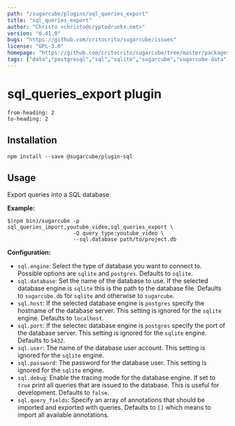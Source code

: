 ```yaml
---
path: "/sugarcube/plugins/sql_queries_export"
title: "sql_queries_export"
author: "Christo <christo@cryptodrunks.net>"
version: "0.41.0"
bugs: "https://github.com/critocrito/sugarcube/issues"
license: "GPL-3.0"
homepage: "https://github.com/critocrito/sugarcube/tree/master/packages/plugin-sql#readme"
tags: ["data","postgresql","sql","sqlite","sugarcube","sugarcube-data","sugarcube-plugin","sugarcube-queries","transformation"]
---
```

# sql_queries_export plugin

```toc
from-heading: 2
to-heading: 2
```

## Installation

```shell
npm install --save @sugarcube/plugin-sql
```


## Usage

Export queries into a SQL database.

**Example:**

```shell
$(npm bin)/sugarcube -p sql_queries_import,youtube_video,sql_queries_export \
                     -Q query_type:youtube_video \
                     --sql.database path/to/project.db
```

**Configuration:**

-   `sql.engine`: Select the type of database you want to connect to. Possible options are `sqlite` and `postgres`. Defaults to `sqlite`.
-   `sql.database`: Set the name of the database to use. If the selected database engine is `sqlite` this is the path to the database file. Defaults to `sugarcube.db` for `sqlite` and otherwise to `sugarcube`.
-   `sql.host`: If the selected database engine is `postgres` specify the hostname of the database server. This setting is ignored for the `sqlite` engine. Defaults to `localhost`.
-   `sql.port`: If the selectec database engine is `postgres` specify the port of the database server. This setting is ignored for the `sqlite` engine. Defaults to `5432`.
-   `sql.user`: The name of the database user account. This setting is ignored for the `sqlite` engine.
-   `sql.password`: The password for the database user. This setting is ignored for the `sqlite` engine.
-   `sql.debug`: Enable the tracing mode for the database engine. If set to `true` print all queries that are issued to the database. This is useful for development. Defaults to `false`.
-   `sql.query_fields`: Specify an array of annotations that should be imported and exported with queries. Defaults to `[]` which means to import all available annotations.
